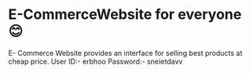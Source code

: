 # E-CommerceWebsite for everyone 😊
E- Commerce Website provides an interface for selling best products at cheap price.
User ID:- erbhoo
Password:- sneietdavv
